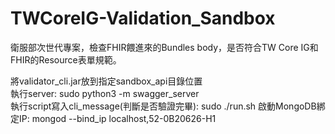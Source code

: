 # TWCoreIG-Validation_Sandbox
衛服部次世代專案，檢查FHIR餵進來的Bundles body，是否符合TW Core IG和FHIR的Resource表單規範。

將validator_cli.jar放到指定sandbox_api目錄位置  
執行server: sudo python3 -m swagger_server  
執行script寫入cli_message(判斷是否驗證完畢): sudo ./run.sh
啟動MongoDB綁定IP: mongod --bind_ip localhost,52-0B20626-H1  